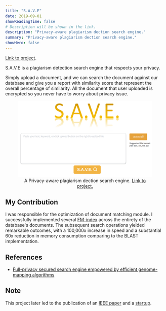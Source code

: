 ```yaml
---
title: "S.A.V.E"
date: 2019-09-01
showReadingTime: false
# Description will be shown in the link.
description: "Privacy-aware plagiarism dection search engine."
summary: "Privacy-aware plagiarism dection search engine."
showHero: false
---
```


[Link to project](https://dyn.life.nthu.edu.tw/SAVE/).

S.A.V.E is a plagiarism detection search engine that respects your privacy.

Simply upload a document, and we can search the
document against our database and give you a report
with similarity score that represent the overall
percentage of similarity. All the document that user
uploaded is encrypted so you never have to worry about
privacy issue.

<figure>
  <img src="save_screenshot.png" alt="SAVE project" style="margin: 0 auto;">
  <figcaption style="text-align: center;">
    A Privacy-aware plagiarism dection search engine.
    <a href="https://dyn.life.nthu.edu.tw/SAVE/">Link to project.</a>
  </figcaption>
</figure>

## My Contribution

I was responsible for the optimization of document matching module.
I successfully implemented several
[FM-index](https://en.wikipedia.org/wiki/FM-index)
across the entirety of
the database's documents. The subsequent search operations yielded
remarkable outcomes, with a 100,000x increase in speed and
a substantial 60x reduction in memory consumption comparing
to the BLAST implementation.

## References

- [Full-privacy secured search engine empowered by efficient genome-mapping algorithms](https://arxiv.org/abs/2201.00696v2)

## Note

This project later led to the publication of an [IEEE paper](https://ieeexplore.ieee.org/document/10198547) and a [startup](https://www.linkedin.com/company/praexisio).
